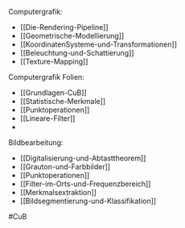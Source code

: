 Computergrafik:
- [[Die-Rendering-Pipeline]]
- [[Geometrische-Modellierung]]
- [[KoordinatenSysteme-und-Transformationen]]
- [[Beleuchtung-und-Schattierung]]
- [[Texture-Mapping]]

Computergrafik Folien:
- [[Grundlagen-CuB]]
- [[Statistische-Merkmale]]
- [[Punktoperationen]]
- [[Lineare-Filter]]
- 


Bildbearbeitung:
- [[Digitalisierung-und-Abtasttheorem]]
- [[Grauton-und-Farbbilder]]
- [[Punktoperationen]]
- [[Filter-im-Orts-und-Frequenzbereich]]
- [[Merkmalsextraktion]]
- [[Bildsegmentierung-und-Klassifikation]]


#CuB
